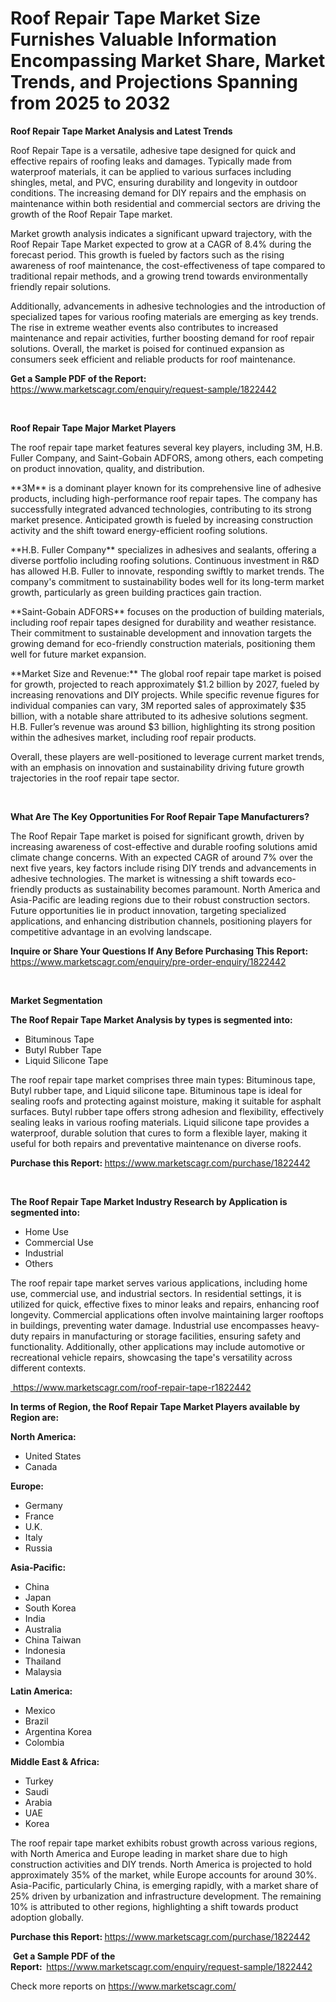 <p><h1>Roof Repair Tape Market Size Furnishes Valuable Information Encompassing Market Share, Market Trends, and Projections Spanning from 2025 to 2032</h1></p><p><strong>Roof Repair Tape Market Analysis and Latest Trends</strong></p>
<p><p>Roof Repair Tape is a versatile, adhesive tape designed for quick and effective repairs of roofing leaks and damages. Typically made from waterproof materials, it can be applied to various surfaces including shingles, metal, and PVC, ensuring durability and longevity in outdoor conditions. The increasing demand for DIY repairs and the emphasis on maintenance within both residential and commercial sectors are driving the growth of the Roof Repair Tape market.</p><p>Market growth analysis indicates a significant upward trajectory, with the Roof Repair Tape Market expected to grow at a CAGR of 8.4% during the forecast period. This growth is fueled by factors such as the rising awareness of roof maintenance, the cost-effectiveness of tape compared to traditional repair methods, and a growing trend towards environmentally friendly repair solutions. </p><p>Additionally, advancements in adhesive technologies and the introduction of specialized tapes for various roofing materials are emerging as key trends. The rise in extreme weather events also contributes to increased maintenance and repair activities, further boosting demand for roof repair solutions. Overall, the market is poised for continued expansion as consumers seek efficient and reliable products for roof maintenance.</p></p>
<p><strong>Get a Sample PDF of the Report:&nbsp;</strong> <a href="https://www.marketscagr.com/enquiry/request-sample/1822442?utm_campaign=2465&utm_medium=2&utm_source=Github&utm_content=ia&utm_term=01042025&utm_id=roof-repair-tape">https://www.marketscagr.com/enquiry/request-sample/1822442</a></p>
<p>&nbsp;</p>
<p><strong>Roof Repair Tape Major Market Players</strong></p>
<p><p>The roof repair tape market features several key players, including 3M, H.B. Fuller Company, and Saint-Gobain ADFORS, among others, each competing on product innovation, quality, and distribution.</p><p>**3M** is a dominant player known for its comprehensive line of adhesive products, including high-performance roof repair tapes. The company has successfully integrated advanced technologies, contributing to its strong market presence. Anticipated growth is fueled by increasing construction activity and the shift toward energy-efficient roofing solutions.</p><p>**H.B. Fuller Company** specializes in adhesives and sealants, offering a diverse portfolio including roofing solutions. Continuous investment in R&D has allowed H.B. Fuller to innovate, responding swiftly to market trends. The company's commitment to sustainability bodes well for its long-term market growth, particularly as green building practices gain traction.</p><p>**Saint-Gobain ADFORS** focuses on the production of building materials, including roof repair tapes designed for durability and weather resistance. Their commitment to sustainable development and innovation targets the growing demand for eco-friendly construction materials, positioning them well for future market expansion.</p><p>**Market Size and Revenue:** The global roof repair tape market is poised for growth, projected to reach approximately $1.2 billion by 2027, fueled by increasing renovations and DIY projects. While specific revenue figures for individual companies can vary, 3M reported sales of approximately $35 billion, with a notable share attributed to its adhesive solutions segment. H.B. Fuller’s revenue was around $3 billion, highlighting its strong position within the adhesives market, including roof repair products.</p><p>Overall, these players are well-positioned to leverage current market trends, with an emphasis on innovation and sustainability driving future growth trajectories in the roof repair tape sector.</p></p>
<p>&nbsp;</p>
<p><strong>What Are The Key Opportunities For Roof Repair Tape Manufacturers?</strong></p>
<p><p>The Roof Repair Tape market is poised for significant growth, driven by increasing awareness of cost-effective and durable roofing solutions amid climate change concerns. With an expected CAGR of around 7% over the next five years, key factors include rising DIY trends and advancements in adhesive technologies. The market is witnessing a shift towards eco-friendly products as sustainability becomes paramount. North America and Asia-Pacific are leading regions due to their robust construction sectors. Future opportunities lie in product innovation, targeting specialized applications, and enhancing distribution channels, positioning players for competitive advantage in an evolving landscape.</p></p>
<p><strong>Inquire or Share Your Questions If Any Before Purchasing This Report:</strong> <a href="https://www.marketscagr.com/enquiry/pre-order-enquiry/1822442?utm_campaign=2465&utm_medium=2&utm_source=Github&utm_content=ia&utm_term=01042025&utm_id=roof-repair-tape">https://www.marketscagr.com/enquiry/pre-order-enquiry/1822442</a></p>
<p>&nbsp;</p>
<p><strong>Market Segmentation</strong></p>
<p><strong>The Roof Repair Tape Market Analysis by types is segmented into:</strong></p>
<p><ul><li>Bituminous Tape</li><li>Butyl Rubber Tape</li><li>Liquid Silicone Tape</li></ul></p>
<p><p>The roof repair tape market comprises three main types: Bituminous tape, Butyl rubber tape, and Liquid silicone tape. Bituminous tape is ideal for sealing roofs and protecting against moisture, making it suitable for asphalt surfaces. Butyl rubber tape offers strong adhesion and flexibility, effectively sealing leaks in various roofing materials. Liquid silicone tape provides a waterproof, durable solution that cures to form a flexible layer, making it useful for both repairs and preventative maintenance on diverse roofs.</p></p>
<p><strong>Purchase this Report:&nbsp;</strong><a href="https://www.marketscagr.com/purchase/1822442?utm_campaign=2465&utm_medium=2&utm_source=Github&utm_content=ia&utm_term=01042025&utm_id=roof-repair-tape">https://www.marketscagr.com/purchase/1822442</a></p>
<p>&nbsp;</p>
<p><strong>The Roof Repair Tape Market Industry Research by Application is segmented into:</strong></p>
<p><ul><li>Home Use</li><li>Commercial Use</li><li>Industrial</li><li>Others</li></ul></p>
<p><p>The roof repair tape market serves various applications, including home use, commercial use, and industrial sectors. In residential settings, it is utilized for quick, effective fixes to minor leaks and repairs, enhancing roof longevity. Commercial applications often involve maintaining larger rooftops in buildings, preventing water damage. Industrial use encompasses heavy-duty repairs in manufacturing or storage facilities, ensuring safety and functionality. Additionally, other applications may include automotive or recreational vehicle repairs, showcasing the tape's versatility across different contexts.</p></p>
<p><a href="https://www.marketscagr.com/roof-repair-tape-r1822442?utm_campaign=2465&utm_medium=2&utm_source=Github&utm_content=ia&utm_term=01042025&utm_id=roof-repair-tape">&nbsp;https://www.marketscagr.com/roof-repair-tape-r1822442</a></p>
<p><strong>In terms of Region, the Roof Repair Tape Market Players available by Region are:</strong></p>
<p>
    <p> <strong> North America: </strong>
        <ul>
            <li>United States</li>
            <li>Canada</li>
        </ul>
        </p> 
    <p> <strong> Europe: </strong>
        <ul>
            <li>Germany</li>
            <li>France</li>
            <li>U.K.</li>
            <li>Italy</li>
            <li>Russia</li>
        </ul>
        </p> 
    <p> <strong> Asia-Pacific: </strong>
        <ul>
            <li>China</li>
            <li>Japan</li>
            <li>South Korea</li>
            <li>India</li>
            <li>Australia</li>
            <li>China Taiwan</li>
            <li>Indonesia</li>
            <li>Thailand</li>
            <li>Malaysia</li>
        </ul>
        </p> 
    <p> <strong> Latin America: </strong>
        <ul>
            <li>Mexico</li>
            <li>Brazil</li>
            <li>Argentina Korea</li>
            <li>Colombia</li>
        </ul>
        </p> 
    <p> <strong> Middle East & Africa: </strong>
        <ul>
            <li>Turkey</li>
            <li>Saudi</li>
            <li>Arabia</li>
            <li>UAE</li>
            <li>Korea</li>
        </ul>
    </p>
    </p>
<p><p>The roof repair tape market exhibits robust growth across various regions, with North America and Europe leading in market share due to high construction activities and DIY trends. North America is projected to hold approximately 35% of the market, while Europe accounts for around 30%. Asia-Pacific, particularly China, is emerging rapidly, with a market share of 25% driven by urbanization and infrastructure development. The remaining 10% is attributed to other regions, highlighting a shift towards product adoption globally.</p></p>
<p><strong>Purchase this Report: </strong><a href="https://www.marketscagr.com/purchase/1822442?utm_campaign=2465&utm_medium=2&utm_source=Github&utm_content=ia&utm_term=01042025&utm_id=roof-repair-tape">https://www.marketscagr.com/purchase/1822442</a></p>
<p>&nbsp;<strong>Get a Sample PDF of the Report:&nbsp;&nbsp;</strong><a href="https://www.marketscagr.com/enquiry/request-sample/1822442?utm_campaign=2465&utm_medium=2&utm_source=Github&utm_content=ia&utm_term=01042025&utm_id=roof-repair-tape">https://www.marketscagr.com/enquiry/request-sample/1822442</a></p>
<p><strong></strong></p>
<p>Check more reports on <a href="https://www.marketscagr.com/?utm_campaign=2465&utm_medium=2&utm_source=Github&utm_content=ia&utm_term=01042025&utm_id=roof-repair-tape">https://www.marketscagr.com/</a></p>